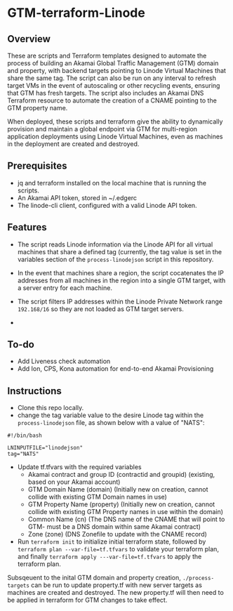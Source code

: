 # GTM-terraform-Linode
 
## Overview

These are scripts and Terraform templates designed to automate the process of building an Akamai Global Traffic Management (GTM) domain and property, with backend targets pointing to Linode Virtual Machines that share the same tag. The script can also be run on any interval to refresh target VMs in the event of autoscaling or other recycling events, ensuring that GTM has fresh targets. The script also includes an Akamai DNS Terraform resource to automate the creation of a CNAME pointing to the GTM property name. 

When deployed, these scripts and terraform give the ability to dynamically provision and maintain a global endpoint via GTM for multi-region application deployments using Linode Virtual Machines, even as machines in the deployment are created and destroyed.

## Prerequisites 

- jq and terraform installed on the local machine that is running the scripts.
- An Akamai API token, stored in ~/.edgerc
- The linode-cli client, configured with a valid Linode API token.

## Features 

- The script reads Linode information via the Linode API for all virtual machines that share a defined tag (currently, the tag value is set in the variables section of the ```process-linodejson``` script in this repository.

- In the event that machines share a region, the script cocatenates the IP addresses from all machines in the region into a single GTM target, with a server entry for each machine.

- The script filters IP addresses within the Linode Private Network range ```192.168/16``` so they are not loaded as GTM target servers.

- 
## To-do

- Add Liveness check automation
- Add Ion, CPS, Kona automation for end-to-end Akamai Provisioning

## Instructions

- Clone this repo locally.
- change the tag variable value to the desire Linode tag within the ```process-linodejson``` file, as shown below with a value of "NATS":
```
#!/bin/bash

LNINPUTFILE="linodejson"
tag="NATS"
```
- Update tf.tfvars with the required variables
  - Akamai contract and group ID (contractid and groupid) (existing, based on your Akamai account)
  - GTM Domain Name (domain) (Initially new on creation, cannot collide with existing GTM Domain names in use)
  - GTM Property Name (property) (Initially new on creation, cannot collide with existing GTM Property names in use within the domain)
  - Common Name (cn) (The DNS name of the CNAME that will point to GTM- must be a DNS domain within same Akamai contract)
  - Zone (zone) (DNS Zonefile to update with the CNAME record)
- Run ```terraform init``` to initialize initial terraform state, followed by ```terraform plan --var-file=tf.tfvars``` to validate your terraform plan, and finally ```terraform apply ---var-file=tf.tfvars``` to apply the terraform plan.

Subsqeuent to the inital GTM domain and property creation, ```./process-targets``` can be run to update property.tf with new server targets as machines are created and destroyed. The new property.tf will then need to be applied in terraform for GTM changes to take effect.

